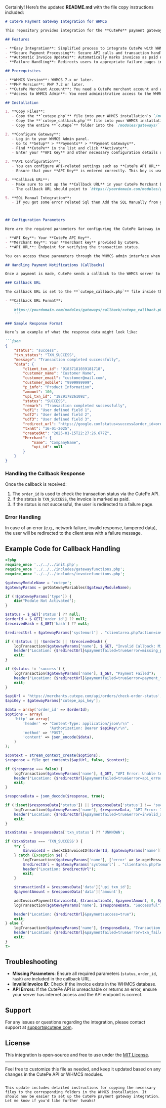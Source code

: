 Certainly! Here’s the updated **README.md** with the file copy instructions included:

```markdown
# CutePe Payment Gateway Integration for WHMCS

This repository provides integration for the **CutePe** payment gateway with **WHMCS** (Web Hosting Management and Billing System). The integration enables your WHMCS system to accept payments via CutePe's platform, including handling callback responses, verifying transactions, and marking invoices as paid.

## Features

- **Easy Integration**: Simplified process to integrate CutePe with WHMCS.
- **Secure Payment Processing**: Secure API calls and transaction handling.
- **Automatic Invoice Updates**: Automatically marks invoices as paid upon successful payment.
- **Failure Handling**: Redirects users to appropriate failure pages in case of errors.

## Prerequisites

- **WHMCS Version**: WHMCS 7.x or later.
- **PHP Version**: PHP 7.2 or later.
- **CutePe Merchant Account**: You need a CutePe merchant account and an API key for integration.
- **Access to WHMCS Admin**: You need administrative access to the WHMCS backend.

## Installation

1. **Copy Files**:
   - Copy the **`cutepe.php`** file into your WHMCS installation’s `/modules/gateways/` folder.
   - Copy the **`cutepe_callback.php`** file into your WHMCS installation’s `/modules/gateways/callback/` folder.
   - Copy the entire **`cutepe`** folder into the `/modules/gateways/` folder.

2. **Configure Gateway**:
   - Log in to your WHMCS Admin panel.
   - Go to **Setup** > **Payments** > **Payment Gateways**.
   - Find **CutePe** in the list and click **Activate**.
   - Enter your **API Key** and other necessary configuration details such as merchant key, etc.

3. **API Configuration**:
   - You can configure API-related settings such as **CutePe API URL** and **API Key** in the gateway settings section.
   - Ensure that your **API Key** is entered correctly. This key is used to authenticate requests to the CutePe API.

4. **Callback URL**:
   - Make sure to set up the **Callback URL** in your CutePe Merchant Dashboard.
   - The callback URL should point to `https://yourdomain.com/modules/gateways/callback/cutepe_callback.php`.

5. **SQL Manual Integration**:
   - If you got some error related Sql then Add the SQL Manually from gateways/sql.sql file into your phpmyadmin



## Configuration Parameters

Here are the required parameters for configuring the CutePe Gateway in WHMCS:

- **API Key**: Your **CutePe API Key**.
- **Merchant Key**: Your **merchant key** provided by CutePe.
- **API URL**: Endpoint for verifying the transaction status.

You can access these parameters through the WHMCS admin interface when configuring the CutePe gateway.

## Handling Payment Notifications (Callbacks)

Once a payment is made, CutePe sends a callback to the WHMCS server to notify about the transaction's status.

### Callback URL

The callback URL is set to the **`cutepe_callback.php`** file inside the gateway module.

- **Callback URL Format**:
    ```
    https://yourdomain.com/modules/gateways/callback/cutepe_callback.php?status=success&order_id=1234567890&hash=somehashvalue
    ```

### Sample Response Format

Here’s an example of what the response data might look like:

```json
{
    "status": "success",
    "txn_status": "TXN_SUCCESS",
    "message": "Transaction completed successfully",
    "data": {
        "client_txn_id": "91837181039181718",
        "customer_name": "Customer Name",
        "customer_email": "customer@mail.com",
        "customer_mobile": "9999999999",
        "p_info": "Product Information",
        "amount": 100,
        "upi_txn_id": "1829178261092",
        "status": "SUCCESS",
        "remark": "Transaction completed successfully",
        "udf1": "User defined field 1",
        "udf2": "User defined field 2",
        "udf3": "User defined field 3",
        "redirect_url": "https://google.com?status=success&order_id=order_123456789&hash=hashhere",
        "txnAt": "16-01-2025",
        "createdAt": "2025-01-15T22:27:26.677Z",
        "Merchant": {
            "name": "CompanyName",
            "upi_id": null
        }
    }
}
```

### Handling the Callback Response

Once the callback is received:

1. The `order_id` is used to check the transaction status via the CutePe API.
2. If the status is `TXN_SUCCESS`, the invoice is marked as paid.
3. If the status is not successful, the user is redirected to a failure page.

### Error Handling

In case of an error (e.g., network failure, invalid response, tampered data), the user will be redirected to the client area with a failure message.

## Example Code for Callback Handling

```php
<?php
require_once '../../../init.php';
require_once '../../../includes/gatewayfunctions.php';
require_once '../../../includes/invoicefunctions.php';

$gatewayModuleName = 'cutepe';
$gatewayParams = getGatewayVariables($gatewayModuleName);

if (!$gatewayParams['type']) {
    die("Module Not Activated");
}

$status = $_GET['status'] ?? null;
$orderId = $_GET['order_id'] ?? null;
$receivedHash = $_GET['hash'] ?? null;

$redirectUrl = $gatewayParams['systemurl'] . "clientarea.php?action=invoices";

if (!$status || !$orderId || !$receivedHash) {
    logTransaction($gatewayParams['name'], $_GET, "Invalid Callback: Missing Parameters");
    header("Location: {$redirectUrl}&paymentfailed=true&error=missing_params");
    exit;
}

if ($status != 'success') {
    logTransaction($gatewayParams['name'], $_GET, "Payment Failed");
    header("Location: {$redirectUrl}&paymentfailed=true&error=payment_failed");
    exit;
}

$apiUrl = 'https://merchants.cutepe.com/api/orders/check-order-status';
$apiKey = $gatewayParams['cutepe_api_key'];

$data = array('order_id' => $orderId);
$options = array(
    'http' => array(
        'header' => "Content-Type: application/json\r\n" .
                    "Authorization: Bearer $apiKey\r\n",
        'method' => 'POST',
        'content' => json_encode($data),
    )
);

$context = stream_context_create($options);
$response = file_get_contents($apiUrl, false, $context);

if ($response === false) {
    logTransaction($gatewayParams['name'], $_GET, "API Error: Unable to Verify Order Status");
    header("Location: {$redirectUrl}&paymentfailed=true&error=api_error");
    exit;
}

$responseData = json_decode($response, true);

if (!isset($responseData['status']) || $responseData['status'] !== 'success') {
    logTransaction($gatewayParams['name'], $responseData, "API Error: Invalid Response");
    header("Location: {$redirectUrl}&paymentfailed=true&error=invalid_api_response");
    exit;
}

$txnStatus = $responseData['txn_status'] ?? 'UNKNOWN';

if ($txnStatus === 'TXN_SUCCESS') {
    try {
        $invoiceId = checkCbInvoiceID($orderId, $gatewayParams['name']);
    } catch (Exception $e) {
        logTransaction($gatewayParams['name'], ['error' => $e->getMessage()], "Invalid Invoice ID");
        $redirectUrl = $gatewayParams['systemurl'] . "clientarea.php?action=invoices&paymentfailed=true&error=invalid_invoice";
        header("Location: $redirectUrl");
        exit;
    }

    $transactionId = $responseData['data']['upi_txn_id'];
    $paymentAmount = $responseData['data']['amount'];

    addInvoicePayment($invoiceId, $transactionId, $paymentAmount, 0, $gatewayModuleName);
    logTransaction($gatewayParams['name'], $responseData, "Successful");

    header("Location: {$redirectUrl}&paymentsuccess=true");
    exit;
} else {
    logTransaction($gatewayParams['name'], $responseData, "Transaction Failed");
    header("Location: {$redirectUrl}&paymentfailed=true&error=txn_failed");
    exit;
}
?>
```

## Troubleshooting

- **Missing Parameters**: Ensure all required parameters (`status`, `order_id`, `hash`) are included in the callback URL.
- **Invalid Invoice ID**: Check if the invoice exists in the WHMCS database.
- **API Errors**: If the CutePe API is unreachable or returns an error, ensure your server has internet access and the API endpoint is correct.

## Support

For any issues or questions regarding the integration, please contact support at [support@cutepe.com](mailto:support@cutepe.com).

## License

This integration is open-source and free to use under the [MIT License](LICENSE).

---

Feel free to customize this file as needed, and keep it updated based on any changes in the CutePe API or WHMCS modules.
```

This update includes detailed instructions for copying the necessary files to the corresponding folders in the WHMCS installation. It should now be easier to set up the CutePe payment gateway integration. Let me know if you'd like further tweaks!